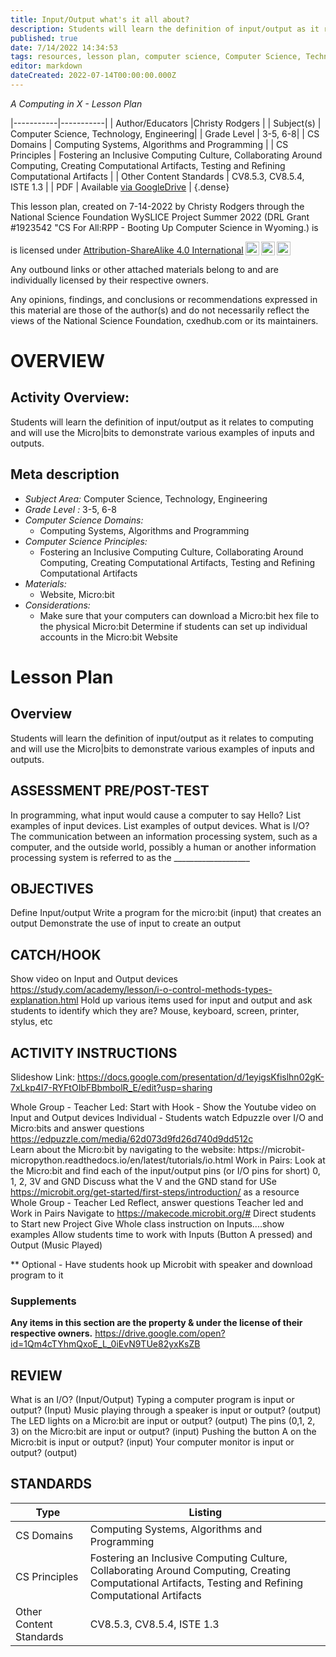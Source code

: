 ```yaml
---
title: Input/Output what's it all about?
description: Students will learn the definition of input/output as it relates to computing and will use the Micro|bits to demonstrate various examples of inputs and outputs.
published: true
date: 7/14/2022 14:34:53
tags: resources, lesson plan, computer science, Computer Science, Technology, Engineering 
editor: markdown
dateCreated: 2022-07-14T00:00:00.000Z
---
```

*A Computing in X - Lesson Plan*

|-----------|-----------|
| Author/Educators |Christy Rodgers |
| Subject(s) | Computer Science, Technology, Engineering|
| Grade Level | 3-5, 6-8|
| CS Domains | Computing Systems, Algorithms and Programming |
| CS Principles | Fostering an Inclusive Computing Culture, Collaborating Around Computing, Creating Computational Artifacts, Testing and Refining Computational Artifacts |
| Other Content Standards | CV8.5.3, CV8.5.4, ISTE 1.3 | 
| PDF | Available [via GoogleDrive](https://drive.google.com/open?id=1ZNiKF1gmYQ8w2TM2SJndQUkaQNWbHE5Q) |
{.dense}






This lesson plan, created on 7-14-2022 by Christy Rodgers through the National Science Foundation WySLICE Project Summer 2022 (DRL Grant #1923542 "CS For All:RPP - Booting Up Computer Science in Wyoming.) is  <p xmlns:cc="http://creativecommons.org/ns#" >  is licensed under <a href="http://creativecommons.org/licenses/by-sa/4.0/?ref=chooser-v1" target="_blank" rel="license noopener noreferrer" style="display:inline-block;">Attribution-ShareAlike 4.0 International<img style="height:22px!important;margin-left:3px;vertical-align:text-bottom;" src="https://mirrors.creativecommons.org/presskit/icons/cc.svg?ref=chooser-v1"><img style="height:22px!important;margin-left:3px;vertical-align:text-bottom;" src="https://mirrors.creativecommons.org/presskit/icons/by.svg?ref=chooser-v1"><img style="height:22px!important;margin-left:3px;vertical-align:text-bottom;" src="https://mirrors.creativecommons.org/presskit/icons/sa.svg?ref=chooser-v1"></a></p>


Any outbound links or other attached materials belong to and are individually licensed by their respective owners. 


Any opinions, findings, and conclusions or recommendations expressed in this material are those of the author(s) and do not necessarily reflect the views of the National Science Foundation, cxedhub.com or its maintainers.


# OVERVIEW
## Activity Overview:  
Students will learn the definition of input/output as it relates to computing and will use the Micro|bits to demonstrate various examples of inputs and outputs.
## Meta description
+ *Subject Area:* Computer Science, Technology, Engineering 
+ *Grade Level :* 3-5, 6-8 
+ *Computer Science Domains:*
   + Computing Systems, Algorithms and Programming
+ *Computer Science Principles:*
   + Fostering an Inclusive Computing Culture, Collaborating Around Computing, Creating Computational Artifacts, Testing and Refining Computational Artifacts
+ *Materials:* 
   + Website, Micro:bit
+ *Considerations:*
   + Make sure that your computers can download a Micro:bit hex file to the physical Micro:bit
Determine if students can set up individual accounts in the Micro:bit Website


# Lesson Plan
## Overview
Students will learn the definition of input/output as it relates to computing and will use the Micro|bits to demonstrate various examples of inputs and outputs.
## ASSESSMENT PRE/POST-TEST
In programming, what input would cause a computer to say Hello?
List examples of input devices.
List examples of output devices.
What is I/O?
The communication between an information processing system, such as a computer, and the outside world, possibly a human or another information processing system is referred to as the ___________________
## OBJECTIVES
Define Input/output
Write a program for the micro:bit (input) that creates an output
Demonstrate the use of input to create an output


## CATCH/HOOK
Show video on Input and Output devices
 https://study.com/academy/lesson/i-o-control-methods-types-explanation.html
Hold up various items used for input and output and ask students to identify which they are?
Mouse, keyboard, screen, printer, stylus, etc


## ACTIVITY INSTRUCTIONS
Slideshow Link: https://docs.google.com/presentation/d/1eyigsKfislhn02gK-7xLkp4I7-RYFtOIbFBbmbolR_E/edit?usp=sharing


Whole Group - Teacher Led:
                          Start with Hook - Show the Youtube video on Input and Output devices
Individual - Students watch Edpuzzle over I/O and Micro:bits and answer questions 
                    https://edpuzzle.com/media/62d073d9fd26d740d9dd512c   
                    Learn about the Micro:bit  by navigating to the website: https://microbit- 
                    micropython.readthedocs.io/en/latest/tutorials/io.html
Work in Pairs:
    Look at the Micro:bit and find each of the  input/output pins (or I/O pins for short)  0, 1, 2, 
    3V and GND
    Discuss what the V and the GND stand for
    USe https://microbit.org/get-started/first-steps/introduction/ as a resource
Whole Group - Teacher Led
    Reflect, answer questions
Teacher led and Work in Pairs
    Navigate to https://makecode.microbit.org/#
    Direct students to Start new Project
    Give Whole class instruction on Inputs....show examples
    Allow students time to work with Inputs (Button A pressed) and Output (Music Played)




 ** Optional - Have students hook up Microbit with speaker and download program to it


### Supplements
**Any items in this section are the property & under the license of their respective owners.**
https://drive.google.com/open?id=1Qm4cTYhmQxoE_L_0iEvN9TUe82yxKsZB




## REVIEW
What is an I/O?  (Input/Output)
Typing a computer program is input or output?  (Input)
Music playing through a speaker is input or output? (output)
The LED lights on a Micro:bit are input or output? (output)
The pins (0,1, 2, 3) on the Micro:bit are input or output? (input)
Pushing the button A on the Micro:bit is input or output? (input)
Your computer monitor is input or output? (output)
## STANDARDS        
| Type | Listing | 
|-----------|-----------|
| CS Domains  | Computing Systems, Algorithms and Programming|
| CS Principles   | Fostering an Inclusive Computing Culture, Collaborating Around Computing, Creating Computational Artifacts, Testing and Refining Computational Artifacts|
| Other Content Standards | CV8.5.3, CV8.5.4, ISTE 1.3  |